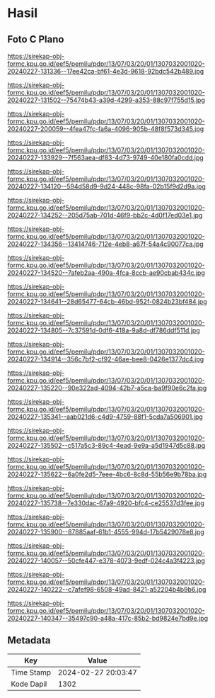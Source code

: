 # Hasil

## Foto C Plano

https://sirekap-obj-formc.kpu.go.id/eef5/pemilu/pdpr/13/07/03/20/01/1307032001020-20240227-131336--17ee42ca-bf61-4e3d-9618-92bdc542b489.jpg

https://sirekap-obj-formc.kpu.go.id/eef5/pemilu/pdpr/13/07/03/20/01/1307032001020-20240227-131502--75474b43-a39d-4299-a353-88c97f755d15.jpg

https://sirekap-obj-formc.kpu.go.id/eef5/pemilu/pdpr/13/07/03/20/01/1307032001020-20240227-200059--4fea47fc-fa6a-4096-905b-48f8f573d345.jpg

https://sirekap-obj-formc.kpu.go.id/eef5/pemilu/pdpr/13/07/03/20/01/1307032001020-20240227-133929--7f563aea-df83-4d73-9749-40e180fa0cdd.jpg

https://sirekap-obj-formc.kpu.go.id/eef5/pemilu/pdpr/13/07/03/20/01/1307032001020-20240227-134120--594d58d9-9d24-448c-98fa-02b15f9d2d9a.jpg

https://sirekap-obj-formc.kpu.go.id/eef5/pemilu/pdpr/13/07/03/20/01/1307032001020-20240227-134252--205d75ab-701d-46f9-bb2c-4d0f17ed03e1.jpg

https://sirekap-obj-formc.kpu.go.id/eef5/pemilu/pdpr/13/07/03/20/01/1307032001020-20240227-134356--13414746-712e-4eb8-a67f-54a4c90077ca.jpg

https://sirekap-obj-formc.kpu.go.id/eef5/pemilu/pdpr/13/07/03/20/01/1307032001020-20240227-134520--7afeb2aa-490a-4fca-8ccb-ae90cbab434c.jpg

https://sirekap-obj-formc.kpu.go.id/eef5/pemilu/pdpr/13/07/03/20/01/1307032001020-20240227-134641--28d65477-64cb-46bd-952f-0824b23bf484.jpg

https://sirekap-obj-formc.kpu.go.id/eef5/pemilu/pdpr/13/07/03/20/01/1307032001020-20240227-134805--7c37591d-0df6-418a-9a8d-df786ddf511d.jpg

https://sirekap-obj-formc.kpu.go.id/eef5/pemilu/pdpr/13/07/03/20/01/1307032001020-20240227-134914--356c7bf2-cf92-46ae-bee8-0426e1377dc4.jpg

https://sirekap-obj-formc.kpu.go.id/eef5/pemilu/pdpr/13/07/03/20/01/1307032001020-20240227-135220--90e322ad-4094-42b7-a5ca-ba9f90e6c2fa.jpg

https://sirekap-obj-formc.kpu.go.id/eef5/pemilu/pdpr/13/07/03/20/01/1307032001020-20240227-135341--aab021d6-c4d9-4759-88f1-5cda7a506901.jpg

https://sirekap-obj-formc.kpu.go.id/eef5/pemilu/pdpr/13/07/03/20/01/1307032001020-20240227-135502--c517a5c3-89c4-4ead-9e9a-a5d1947d5c88.jpg

https://sirekap-obj-formc.kpu.go.id/eef5/pemilu/pdpr/13/07/03/20/01/1307032001020-20240227-135622--6a0fe2d5-7eee-4bc6-8c8d-55b56e9b78ba.jpg

https://sirekap-obj-formc.kpu.go.id/eef5/pemilu/pdpr/13/07/03/20/01/1307032001020-20240227-135738--7e330dac-67a9-4920-bfc4-ce25537d3fee.jpg

https://sirekap-obj-formc.kpu.go.id/eef5/pemilu/pdpr/13/07/03/20/01/1307032001020-20240227-135900--87885aaf-61b1-4555-994d-17b5429078e8.jpg

https://sirekap-obj-formc.kpu.go.id/eef5/pemilu/pdpr/13/07/03/20/01/1307032001020-20240227-140057--50cfe447-e378-4073-9edf-024c4a3f4223.jpg

https://sirekap-obj-formc.kpu.go.id/eef5/pemilu/pdpr/13/07/03/20/01/1307032001020-20240227-140222--c7afef98-6508-49ad-8421-a52204b4b9b6.jpg

https://sirekap-obj-formc.kpu.go.id/eef5/pemilu/pdpr/13/07/03/20/01/1307032001020-20240227-140347--35497c90-a48a-417c-85b2-bd9824e7bd9e.jpg


## Metadata

| Key        | Value               |
| ---------- | ------------------- |
| Time Stamp | 2024-02-27 20:03:47 |
| Kode Dapil | 1302                |




